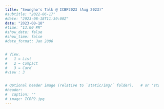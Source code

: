 ```yaml
---
title: "Seungho's Talk @ ICBP2023 (Aug 2023)"
#subtitle: "2022-06-17"
#date: "2023-08-18T11:30:00Z"
date: "2023-08-18"
#time: "13:00 PM"
#show_date: false
#show_time: false
#date_format: Jan 2006


# View.
#   1 = List
#   2 = Compact
#   3 = Card
#view : 3


# Optional header image (relative to `static/img/` folder).   # or 'static/media' folder ?
#header:
#  caption: ""
# image: ICBP2.jpg
---
```

